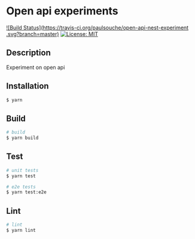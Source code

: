 # Open api experiments
[![Build Status](https://travis-ci.org/paulsouche/open-api-nest-experiment
.svg?branch=master)](https://travis-ci.org/paulsouche/open-api-nest-experiment)
[![License: MIT](https://img.shields.io/badge/License-MIT-blue.svg)](https://opensource.org/licenses/MIT)

## Description

Experiment on open api

## Installation

```bash
$ yarn
```

## Build

```bash
# build
$ yarn build
```

## Test

```bash
# unit tests
$ yarn test

# e2e tests
$ yarn test:e2e
```

## Lint

```bash
# lint
$ yarn lint
```

